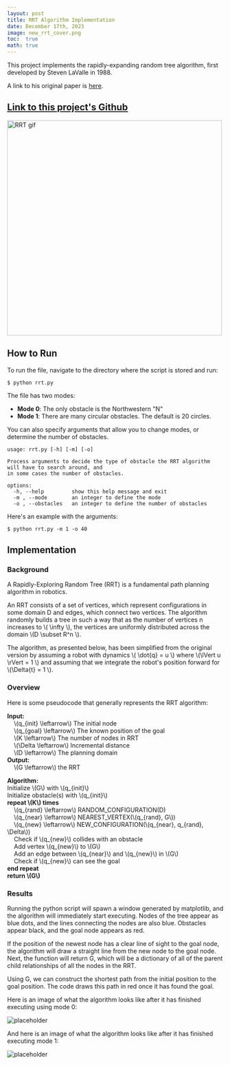 ```yaml
---
layout: post
title: RRT Algorithm Implementation
date: December 17th, 2023
image: new_rrt_cover.png
toc:  true
math: true
---
```

This project implements the rapidly-expanding random tree algorithm, first developed by Steven LaValle in 1988.

A link to his original paper is [here](https://msl.cs.illinois.edu/~lavalle/papers/Lav98c.pdf).

## [Link to this project's Github](https://github.com/gjcliff/RRT)

<!-- ![RRT gif](/public/RRT_images/rrt.gif "RRT gif") -->
<img src="/public/RRT_images/rrt_new.gif" alt="RRT gif" width="500" height="500">


## How to Run
To run the file, navigate to the directory where the script is stored and run:
```
$ python rrt.py
```
The file has two modes:
- **Mode 0**: The only obstacle is the Northwestern "N"
- **Mode 1**: There are many circular obstacles. The default is 20 circles.

You can also specify arguments that allow you to change modes, or determine the number of obstacles.
```
usage: rrt.py [-h] [-m] [-o]

Process arguments to decide the type of obstacle the RRT algorithm will have to search around, and
in some cases the number of obstacles.

options:
  -h, --help         show this help message and exit
  -m , --mode        an integer to define the mode
  -o , --obstacles   an integer to define the number of obstacles

```
Here's an example with the arguments:
```
$ python rrt.py -m 1 -o 40
```

## Implementation
### **Background**
A Rapidly-Exploring Random Tree (RRT) is a fundamental path planning algorithm in robotics.

An RRT consists of a set of vertices, which represent configurations in some domain D and edges, which connect two vertices. The algorithm randomly builds a tree in such a way that as the number of vertices n increases to \\\( \infty \\\), the vertices are uniformly distributed across the domain \\\(D \subset R^n \\\).

The algorithm, as presented below, has been simplified from the original version by assuming a robot with dynamics \\\( \dot{q} = u \\\) where \\\(\lVert u \rVert = 1 \\\) and assuming that we integrate the robot's position forward for \\\(\Delta{t} = 1 \\\).

### **Overview**
Here is some pseudocode that generally represents the RRT algorithm:

**Input:**  
&nbsp;&nbsp;&nbsp;&nbsp;\\\(q_{init} \leftarrow\\\) The initial node  
&nbsp;&nbsp;&nbsp;&nbsp;\\\(q_{goal} \leftarrow\\\) The known position of the goal  
&nbsp;&nbsp;&nbsp;&nbsp;\\\(K \leftarrow\\\) The number of nodes in RRT  
&nbsp;&nbsp;&nbsp;&nbsp;\\\(\Delta \leftarrow\\\) Incremental distance  
&nbsp;&nbsp;&nbsp;&nbsp;\\\(D \leftarrow\\\) The planning domain  
**Output:**  
&nbsp;&nbsp;&nbsp;&nbsp;\\\(G \leftarrow\\\) the RRT  

**Algorithm:**  
Initialize \\\(G\\\) with \\\(q_{init}\\\)  
Initialize obstacle(s) with \\\(q_{init}\\\)  
**repeat \\\(K\\\) times**  
&nbsp;&nbsp;&nbsp;&nbsp;\\\(q_{rand} \leftarrow\\\) RANDOM_CONFIGURATION(D)  
&nbsp;&nbsp;&nbsp;&nbsp;\\\(q_{near} \leftarrow\\\) NEAREST_VERTEX(\\\(q_{rand}, G\\\))  
&nbsp;&nbsp;&nbsp;&nbsp;\\\(q_{new} \leftarrow\\\) NEW_CONFIGURATION(\\\(q_{near}, q_{rand}, \Delta\\\))  
&nbsp;&nbsp;&nbsp;&nbsp;Check if \\\(q_{new}\\\) collides with an obstacle  
&nbsp;&nbsp;&nbsp;&nbsp;Add vertex \\\(q_{new}\\\) to \\\(G\\\)  
&nbsp;&nbsp;&nbsp;&nbsp;Add an edge between \\\(q_{near}\\\) and \\\(q_{new}\\\) in \\\(G\\\)  
&nbsp;&nbsp;&nbsp;&nbsp;Check if \\\(q_{new}\\\) can see the goal  
**end repeat**  
**return \\\(G\\\)**

### **Results**
Running the python script will spawn a window generated by matplotlib, and the algorithm will immediately start executing. Nodes of the tree appear as blue dots, and the lines connecting the nodes are also blue. Obstacles appear black, and the goal node appears as red.

If the position of the newest node has a clear line of sight to the goal node, the algorithm will draw a straight line from the new node to the goal node. Next, the function will return G, which will be a dictionary of all of the parent child relationships of all the nodes in the RRT.

Using G, we can construct the shortest path from the initial position to the goal position. The code draws this path in red once it has found the goal.

Here is an image of what the algorithm looks like after it has finished executing using mode 0:

![placeholder](/public/RRT_images/new_rrt_cover.png "Large example image")

And here is an image of what the algorithm looks like after it has finished executing mode 1:

![placeholder](/public/RRT_images/final_circle.png)

